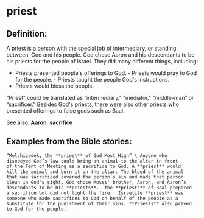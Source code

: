priest
======

Definition:
-----------

A priest is a person with the special job of intermediary, or standing
between, God and his people. God chose Aaron and his descendants to be
his priests for the people of Israel. They did many different things,
including:

-   Priests presented people's offerings to God.  -   Priests would pray
to God for the people.  -   Priests taught the people God's instructions.
-   Priests would bless the people.

“Priest” could be translated as “intermediary,” “mediator,”
“middle-man” or “sacrificer.” Besides God's priests, there were
also other priests who presented offerings to false gods such as Baal.

See also: **Aaron**, **sacrifice**

Examples from the Bible stories:
--------------------------------

    “Melchizedek, the **priest** of God Most High” \ Anyone who
    disobeyed God’s law could bring an animal to the altar in front
    of the Tent of Meeting as a sacrifice to God. A **priest** would
    kill the animal and burn it on the altar. The blood of the animal
    that was sacrificed covered the person’s sin and made that person
    clean in God's sight. God chose Moses' brother, Aaron, and Aaron’s
    descendants to be his **priests**.  the **priests** of Baal prepared
    a sacrifice but did not light the fire.  Israelite **priest** was
    someone who made sacrifices to God on behalf of the people as a
    substitute for the punishment of their sins. **Priests** also prayed
    to God for the people.
